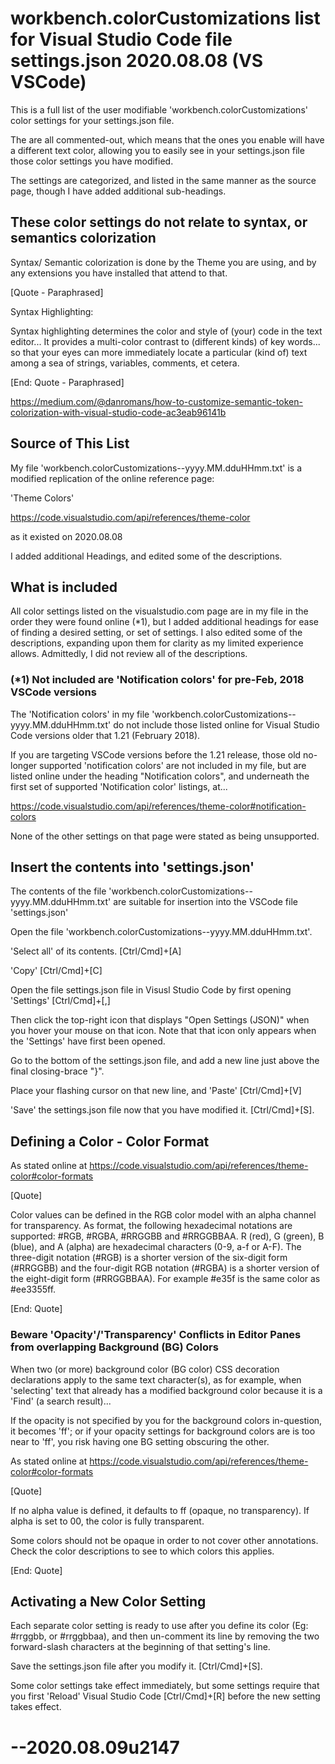 # workbench.colorCustomizations list for Visual Studio Code file settings.json 2020.08.08 (VS VSCode)

This is a full list of the user modifiable 'workbench.colorCustomizations' color settings for your settings.json file.

The are all commented-out, which means that the ones you enable will have a different text color, allowing you to easily see in your settings.json file those color settings you have modified.

The settings are categorized, and listed in the same manner as the source page, though I have added additional sub-headings.

## These color settings do not relate to syntax, or semantics colorization 

Syntax/ Semantic colorization is done by the Theme you are using, and by any extensions you have installed that attend to that.

[Quote - Paraphrased]

Syntax Highlighting:

Syntax highlighting determines the color and style of (your) code in the text editor... It provides a multi-color contrast to (different kinds) of key words... so that your eyes can more immediately locate a particular (kind of) text among a sea of strings, variables, comments, et cetera.

[End: Quote - Paraphrased]

https://medium.com/@danromans/how-to-customize-semantic-token-colorization-with-visual-studio-code-ac3eab96141b

## Source of This List

My file 
'workbench.colorCustomizations--yyyy.MM.dduHHmm.txt'
is a modified replication of the online reference page:

'Theme Colors'

https://code.visualstudio.com/api/references/theme-color

as it existed on 2020.08.08

I added additional Headings, and edited some of the descriptions.

## What is included

All color settings listed on the visualstudio.com page are in my file in the order they were found online (*1), but I added additional headings for ease of finding a desired setting, or set of settings. I also edited some of the descriptions, expanding upon them for clarity as my limited experience allows. Admittedly, I did not review all of the descriptions.

### (*1) Not included are 'Notification colors' for pre-Feb, 2018 VSCode versions

The 'Notification colors' in my file 'workbench.colorCustomizations--yyyy.MM.dduHHmm.txt' do not include those listed online for Visual Studio Code versions older that 1.21 (February 2018). 

If you are targeting VSCode versions before the 1.21 release, those old no-longer supported 'notification colors' are not included in my file, but are listed online under the heading "Notification colors", and underneath the first set of supported 'Notification color' listings, at...

https://code.visualstudio.com/api/references/theme-color#notification-colors

None of the other settings on that page were stated as being unsupported.

## Insert the contents into 'settings.json' 

The contents of the file 'workbench.colorCustomizations--yyyy.MM.dduHHmm.txt' are suitable for insertion into the VSCode file 'settings.json' 

Open the file 'workbench.colorCustomizations--yyyy.MM.dduHHmm.txt'.

'Select all' of its contents. [Ctrl/Cmd]+[A]

'Copy' [Ctrl/Cmd]+[C]

Open the file settings.json file in Visusl Studio Code by first opening 'Settings' [Ctrl/Cmd]+[,]

Then click the top-right icon that displays "Open Settings (JSON)" when you hover your mouse on that icon. Note that that icon only appears when the 'Settings' have first been opened.

Go to the bottom of the settings.json file, and add a new line just above the final closing-brace "}".

Place your flashing cursor on that new line, and 'Paste' [Ctrl/Cmd]+[V]

'Save' the settings.json file now that you have modified it. [Ctrl/Cmd]+[S].

## Defining a Color - Color Format

As stated online at 
https://code.visualstudio.com/api/references/theme-color#color-formats

[Quote]

Color values can be defined in the RGB color model with an alpha channel for transparency. As format, the following hexadecimal notations are supported: #RGB, #RGBA, #RRGGBB and #RRGGBBAA. R (red), G (green), B (blue), and A (alpha) are hexadecimal characters (0-9, a-f or A-F). The three-digit notation (#RGB) is a shorter version of the six-digit form (#RRGGBB) and the four-digit RGB notation (#RGBA) is a shorter version of the eight-digit form (#RRGGBBAA). For example #e35f is the same color as #ee3355ff.

[End: Quote]

### Beware 'Opacity'/'Transparency' Conflicts in Editor Panes from overlapping Background (BG) Colors

When two (or more) background color (BG color) CSS decoration declarations apply to the same text character(s), as for example, when 'selecting' text that already has a modified background color because it is a 'Find' (a search result)...

If the opacity is not specified by you for the background colors in-question, it becomes 'ff'; or if your opacity settings for background colors are is too near to 'ff', you risk having one BG setting obscuring the other.

As stated online at 
https://code.visualstudio.com/api/references/theme-color#color-formats

[Quote]

If no alpha value is defined, it defaults to ff (opaque, no transparency). If alpha is set to 00, the color is fully transparent.

Some colors should not be opaque in order to not cover other annotations. Check the color descriptions to see to which colors this applies.

[End: Quote]

## Activating a New Color Setting

Each separate color setting is ready to use after you define its color (Eg: #rrggbb, or #rrggbbaa), and then un-comment its line by removing the two forward-slash characters at the beginning of that setting's line.

Save the settings.json file after you modify it. [Ctrl/Cmd]+[S].

Some color settings take effect immediately, but some settings require that you first 'Reload' Visual Studio Code [Ctrl/Cmd]+[R] before the new setting takes effect.

# --2020.08.09u2147
